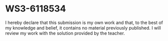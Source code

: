 # WS3-6118534
I hereby declare that this submission is my own work and that, to the best of my knowledge and belief, it contains no material previously published. I will review my work with the solution provided by the teacher.
